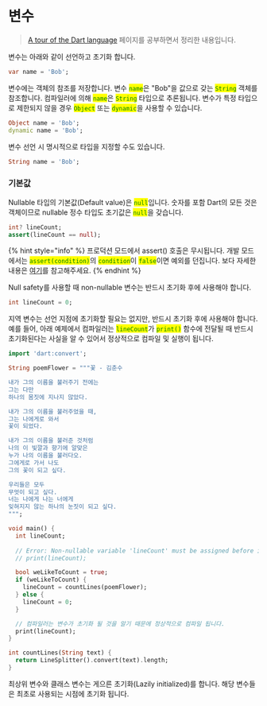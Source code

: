 # 변수

> [A tour of the Dart language](https://dart.dev/guides/language/language-tour) 페이지를 공부하면서 정리한 내용입니다.

변수는 아래와 같이 선언하고 초기화 합니다.

```dart
var name = 'Bob';
```

변수에는 객체의 참조를 저장합니다. 변수 <mark style="color:green;">`name`</mark>은 "Bob"을 값으로 갖는 <mark style="color:green;">`String`</mark> 객체를 참조합니다. 컴파일러에 의해 <mark style="color:green;">`name`</mark>은 <mark style="color:green;">`String`</mark> 타입으로 추론됩니다. 변수가 특정 타입으로 제한되지 않을 경우 <mark style="color:green;">`Object`</mark> 또는 <mark style="color:green;">`dynamic`</mark>을 사용할 수 있습니다.

```dart
Object name = 'Bob';
dynamic name = 'Bob';
```

변수 선언 시 명시적으로 타입을 지정할 수도 있습니다.

```dart
String name = 'Bob';
```

### 기본값

Nullable 타입의 기본값(Default value)은 <mark style="color:green;">`null`</mark>입니다. 숫자를 포함 Dart의 모든 것은 객체이므로 nullable 정수 타입도 초기값은 <mark style="color:green;">`null`</mark>을 갖습니다.

```dart
int? lineCount;
assert(lineCount == null);
```

{% hint style="info" %}
프로덕션 모드에서 assert() 호출은 무시됩니다. 개발 모드에서는 <mark style="color:green;">`assert(condition)`</mark>의 <mark style="color:green;">`condition`</mark>이 <mark style="color:green;">`false`</mark>이면 예외를 던집니다. 보다 자세한 내용은 [여기](https://dart.dev/guides/language/language-tour#assert)를 참고해주세요.
{% endhint %}

Null safety를 사용할 때 non-nullable 변수는 반드시 초기화 후에 사용해야 합니다.

```dart
int lineCount = 0;
```

지역 변수는 선언 지점에 초기화할 필요는 없지만, 반드시 초기화 후에 사용해야 합니다. 예를 들어, 아래 예제에서 컴파일러는 <mark style="color:green;">`lineCount`</mark>가 <mark style="color:green;">`print()`</mark> 함수에 전달될 때 반드시 초기화된다는 사실을 알 수 있어서 정상적으로 컴파일 및 실행이 됩니다.

```dart
import 'dart:convert';

String poemFlower = """꽃 - 김춘수

내가 그의 이름을 불러주기 전에는
그는 다만
하나의 몸짓에 지나지 않았다.

내가 그의 이름을 불러주었을 때,
그는 나에게로 와서
꽃이 되었다.

내가 그의 이름을 불러준 것처럼
나의 이 빛깔과 향기에 알맞은
누가 나의 이름을 불러다오.
그에게로 가서 나도
그의 꽃이 되고 싶다.

우리들은 모두
무엇이 되고 싶다.
너는 나에게 나는 너에게
잊혀지지 않는 하나의 눈짓이 되고 싶다.
""";

void main() {
  int lineCount;
  
  // Error: Non-nullable variable 'lineCount' must be assigned before it can be used.
  // print(lineCount);

  bool weLikeToCount = true;
  if (weLikeToCount) {
    lineCount = countLines(poemFlower);
  } else {
    lineCount = 0;
  }

  // 컴파일러는 변수가 초기화 될 것을 알기 때문에 정상적으로 컴파일 됩니다.
  print(lineCount);
}

int countLines(String text) {
  return LineSplitter().convert(text).length;
}
```

최상위 변수와 클래스 변수는 게으른 초기화(Lazily initialized)를 합니다. 해당 변수들은 최초로 사용되는 시점에 초기화 됩니다.
